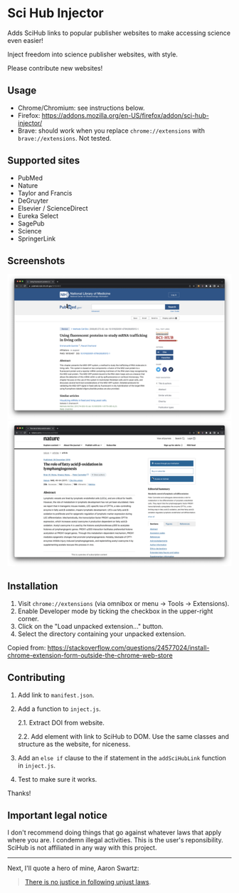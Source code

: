# Sci Hub Injector

Adds SciHub links to popular publisher websites to make accessing science even easier!

Inject freedom into science publisher websites, with style.

Please contribute new websites!

## Usage

* Chrome/Chromium: see instructions below.
* Firefox: https://addons.mozilla.org/en-US/firefox/addon/sci-hub-injector/
* Brave: should work when you replace `chrome://extensions` with `brave://extensions`. Not tested.

## Supported sites

- PubMed
- Nature
- Taylor and Francis
- DeGruyter
- Elsevier / ScienceDirect
- Eureka Select
- SagePub
- Science
- SpringerLink

## Screenshots

![PubMed Screenshot](.github/pubmed.png)
![Nature Screenshot](.github/nature.png)

## Installation

1. Visit `chrome://extensions` (via omnibox or menu -> Tools -> Extensions).
2. Enable Developer mode by ticking the checkbox in the upper-right corner.
3. Click on the "Load unpacked extension..." button.
4. Select the directory containing your unpacked extension.

Copied from:
https://stackoverflow.com/questions/24577024/install-chrome-extension-form-outside-the-chrome-web-store

## Contributing

1. Add link to `manifest.json`.
2. Add a function to `inject.js`.

   2.1. Extract DOI from website.

   2.2. Add element with link to SciHub to DOM. Use the same classes and structure as the website, for niceness.

3. Add an `else if` clause to the if statement in the `addSciHubLink` function in `inject.js`.
4. Test to make sure it works.

Thanks!

## Important legal notice

I don't recommend doing things that go against whatever laws that apply where you are. I condemn illegal activities. This is the user's reponsibility. SciHub is not affiliated in any way with this project.

---

Next, I'll quote a hero of mine, Aaron Swartz:

> [There is no justice in following unjust laws](https://openaccessmanifesto.wordpress.com).
